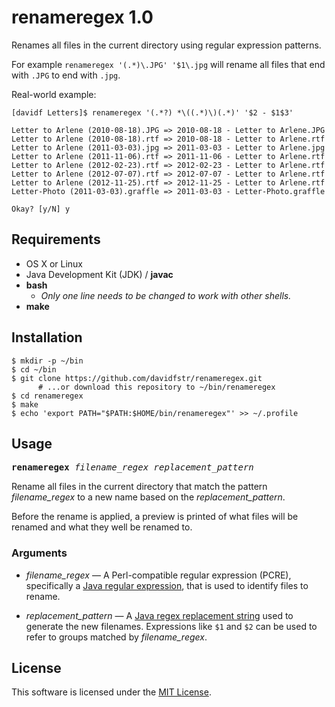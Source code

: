 # renameregex 1.0

Renames all files in the current directory using regular expression patterns.

For example `renameregex '(.*)\.JPG' '$1\.jpg` will rename all files that end with `.JPG` to end with `.jpg`.

Real-world example:

```
[davidf Letters]$ renameregex '(.*?) *\((.*)\)(.*)' '$2 - $1$3'

Letter to Arlene (2010-08-18).JPG => 2010-08-18 - Letter to Arlene.JPG
Letter to Arlene (2010-08-18).rtf => 2010-08-18 - Letter to Arlene.rtf
Letter to Arlene (2011-03-03).jpg => 2011-03-03 - Letter to Arlene.jpg
Letter to Arlene (2011-11-06).rtf => 2011-11-06 - Letter to Arlene.rtf
Letter to Arlene (2012-02-23).rtf => 2012-02-23 - Letter to Arlene.rtf
Letter to Arlene (2012-07-07).rtf => 2012-07-07 - Letter to Arlene.rtf
Letter to Arlene (2012-11-25).rtf => 2012-11-25 - Letter to Arlene.rtf
Letter-Photo (2011-03-03).graffle => 2011-03-03 - Letter-Photo.graffle

Okay? [y/N] y
```

## Requirements

* OS X or Linux
* Java Development Kit (JDK) / **javac**
* **bash**
    * *Only one line needs to be changed to work with other shells.*
* **make**

## Installation

```
$ mkdir -p ~/bin
$ cd ~/bin
$ git clone https://github.com/davidfstr/renameregex.git
      # ...or download this repository to ~/bin/renameregex
$ cd renameregex
$ make
$ echo 'export PATH="$PATH:$HOME/bin/renameregex"' >> ~/.profile
```

## Usage

<tt>**renameregex** *filename_regex* *replacement_pattern*</tt>

Rename all files in the current directory that match the pattern *filename_regex* to a new name based on the *replacement_pattern*.

Before the rename is applied, a preview is printed of what files will be renamed and what they well be renamed to.

### Arguments

* *filename_regex* &mdash; A Perl-compatible regular expression (PCRE), specifically a [Java regular expression], that is used to identify files to rename.

* *replacement_pattern* &mdash; A [Java regex replacement string] used to generate the new filenames. Expressions like `$1` and `$2` can be used to refer to groups matched by *filename_regex*.

[Java regular expression]: http://docs.oracle.com/javase/7/docs/api/java/util/regex/Pattern.html

[Java regex replacement string]: http://docs.oracle.com/javase/7/docs/api/java/util/regex/Matcher.html#appendReplacement(java.lang.StringBuffer,%20java.lang.String)

## License

This software is licensed under the [MIT License].

[MIT License]: https://github.com/davidfstr/renameregex/blob/master/LICENSE.txt